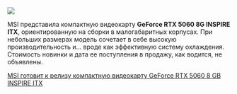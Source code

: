 <!--2025-06-05 13:52:46-->
<div class="yb">
  <div class="rss habr"><img src="https://habrastorage.org/getpro/habr/upload_files/59f/28d/216/59f28d21674db3306dc7f152ea9ae2a8.jpg" /><p>MSI представила компактную видеокарту <strong>GeForce RTX 5060 8G INSPIRE ITX</strong>, ориентированную на сборки в малогабаритных корпусах. При небольших размерах модель сочетает в себе высокую производительность и... вроде как эффективную систему охлаждения. Стоимость новинки и дата ее поступления в продажу, как водится, не объявлены.</p> <a... <p class="titl"><a href="https://habr.com/ru/news/915990/?utm_source=habrahabr&utm_medium=rss&utm_campaign=915990">MSI готовит к релизу компактную видеокарту GeForce RTX 5060 8 GB INSPIRE ITX</a></p></div>
</div>
